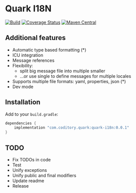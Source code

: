# Quark I18N
[![Build](https://github.com/coditory/quark-i18n/actions/workflows/build.yml/badge.svg)](https://github.com/coditory/quark-i18n/actions/workflows/build.yml)
[![Coverage Status](https://coveralls.io/repos/github/coditory/quark-i18n/badge.svg)](https://coveralls.io/github/coditory/quark-i18n)
[![Maven Central](https://maven-badges.herokuapp.com/maven-central/com.coditory.quark/quark-i18n/badge.svg)](https://mvnrepository.com/artifact/com.coditory.quark/quark-i18n)

## Additional features
- Automatic type based formatting (*)
- ICU integration
- Message references
- Flexibility:
  - split big message file into multiple smaller
  - ...or use single to define messages for multiple locales
- Supports multiple file formats: yaml, properties, json (*)
- Dev mode

## Installation

Add to your `build.gradle`:

```gradle
dependencies {
    implementation "com.coditory.quark:quark-i18n:0.0.1"
}
```

## TODO
- Fix TODOs in code
- Test
- Unify exceptions
- Unify public and final modifiers
- Update readme
- Release
